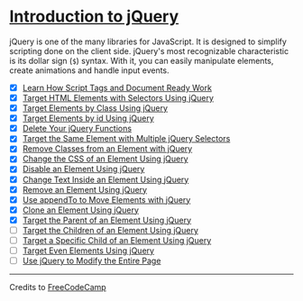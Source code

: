 # [Introduction to jQuery](https://learn.freecodecamp.org/front-end-libraries/jquery)

jQuery is one of the many libraries for JavaScript. It is designed to simplify scripting done on the client side. jQuery's most recognizable characteristic is its dollar sign (`$`) syntax. With it, you can easily manipulate elements, create animations and handle input events.

- [x] [Learn How Script Tags and Document Ready Work](01-learn-how-script-tags-and-document-ready-work.js)
- [x] [Target HTML Elements with Selectors Using jQuery](02-target-html-elements-with-selectors-using-jquery.js)
- [x] [Target Elements by Class Using jQuery](03-target-elements-by-class-using-jquery.js)
- [x] [Target Elements by id Using jQuery](04-target-elements-by-id-using-jquery.js)
- [x] [Delete Your jQuery Functions](05-delete-your-jquery-functions.js)
- [x] [Target the Same Element with Multiple jQuery Selectors](06-target-the-same-element-with-multiple-jquery-selectors.js)
- [x] [Remove Classes from an Element with jQuery](07-remove-classes-from-an-element-with-jquery.js)
- [x] [Change the CSS of an Element Using jQuery](08-change-the-css-of-an-element-using-jquery.js)
- [x] [Disable an Element Using jQuery](09-disable-an-element-using-jquery.js)
- [x] [Change Text Inside an Element Using jQuery](10-change-text-inside-an-element-using-jquery.js)
- [x] [Remove an Element Using jQuery](11-remove-an-element-using-jquery.js)
- [x] [Use appendTo to Move Elements with jQuery](12-use-appendto-to-move-elements-with-jquery.js)
- [x] [Clone an Element Using jQuery](13-clone-an-element-using-jquery.js)
- [x] [Target the Parent of an Element Using jQuery](14-target-the-parent-of-an-element-using-jquery.js)
- [ ] [Target the Children of an Element Using jQuery](15-target-the-children-of-an-element-using-jquery.js)
- [ ] [Target a Specific Child of an Element Using jQuery](16-target-a-specific-child-of-an-element-using-jquery.js)
- [ ] [Target Even Elements Using jQuery](17-target-even-elements-using-jquery.js)
- [ ] [Use jQuery to Modify the Entire Page](18-use-jquery-to-modify-the-entire-page.js)

---

Credits to [FreeCodeCamp](https://www.freecodecamp.org/)
